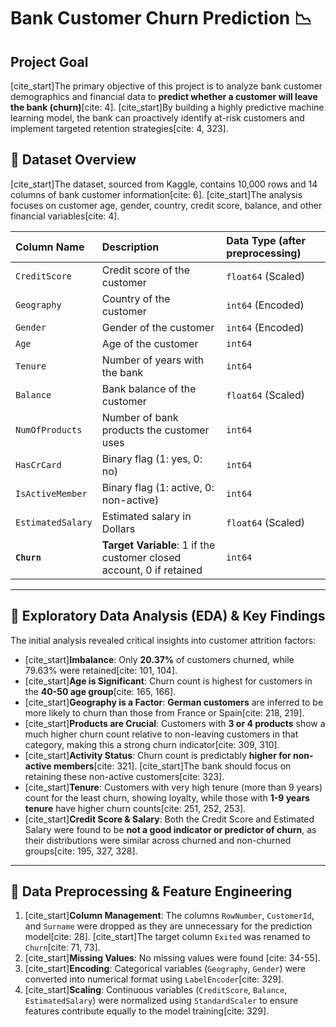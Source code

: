 # Bank Customer Churn Prediction 📉

## Project Goal
[cite_start]The primary objective of this project is to analyze bank customer demographics and financial data to **predict whether a customer will leave the bank (churn)**[cite: 4]. [cite_start]By building a highly predictive machine learning model, the bank can proactively identify at-risk customers and implement targeted retention strategies[cite: 4, 323].

## 💾 Dataset Overview

[cite_start]The dataset, sourced from Kaggle, contains 10,000 rows and 14 columns of bank customer information[cite: 6]. [cite_start]The analysis focuses on customer age, gender, country, credit score, balance, and other financial variables[cite: 4].

| Column Name | Description | Data Type (after preprocessing) |
| :--- | :--- | :--- |
| `CreditScore` | Credit score of the customer | `float64` (Scaled) |
| `Geography` | Country of the customer | `int64` (Encoded) |
| `Gender` | Gender of the customer | `int64` (Encoded) |
| `Age` | Age of the customer | `int64` |
| `Tenure` | Number of years with the bank | `int64` |
| `Balance` | Bank balance of the customer | `float64` (Scaled) |
| `NumOfProducts` | Number of bank products the customer uses | `int64` |
| `HasCrCard` | Binary flag (1: yes, 0: no) | `int64` |
| `IsActiveMember` | Binary flag (1: active, 0: non-active) | `int64` |
| `EstimatedSalary` | Estimated salary in Dollars | `float64` (Scaled) |
| **`Churn`** | **Target Variable**: 1 if the customer closed account, 0 if retained | `int64` |

---

## 🔬 Exploratory Data Analysis (EDA) & Key Findings

The initial analysis revealed critical insights into customer attrition factors:

* [cite_start]**Imbalance**: Only **20.37%** of customers churned, while 79.63% were retained[cite: 101, 104].
* [cite_start]**Age is Significant**: Churn count is highest for customers in the **40-50 age group**[cite: 165, 166].
* [cite_start]**Geography is a Factor**: **German customers** are inferred to be more likely to churn than those from France or Spain[cite: 218, 219].
* [cite_start]**Products are Crucial**: Customers with **3 or 4 products** show a much higher churn count relative to non-leaving customers in that category, making this a strong churn indicator[cite: 309, 310].
* [cite_start]**Activity Status**: Churn count is predictably **higher for non-active members**[cite: 321]. [cite_start]The bank should focus on retaining these non-active customers[cite: 323].
* [cite_start]**Tenure**: Customers with very high tenure (more than 9 years) count for the least churn, showing loyalty, while those with **1-9 years tenure** have higher churn counts[cite: 251, 252, 253].
* [cite_start]**Credit Score & Salary**: Both the Credit Score and Estimated Salary were found to be **not a good indicator or predictor of churn**, as their distributions were similar across churned and non-churned groups[cite: 195, 327, 328].

---

## 🧹 Data Preprocessing & Feature Engineering

1.  [cite_start]**Column Management**: The columns `RowNumber`, `CustomerId`, and `Surname` were dropped as they are unnecessary for the prediction model[cite: 28]. [cite_start]The target column `Exited` was renamed to `Churn`[cite: 71, 73].
2.  [cite_start]**Missing Values**: No missing values were found [cite: 34-55].
3.  [cite_start]**Encoding**: Categorical variables (`Geography`, `Gender`) were converted into numerical format using `LabelEncoder`[cite: 329].
4.  [cite_start]**Scaling**: Continuous variables (`CreditScore`, `Balance`, `EstimatedSalary`) were normalized using `StandardScaler` to ensure features contribute equally to the model training[cite: 329].


